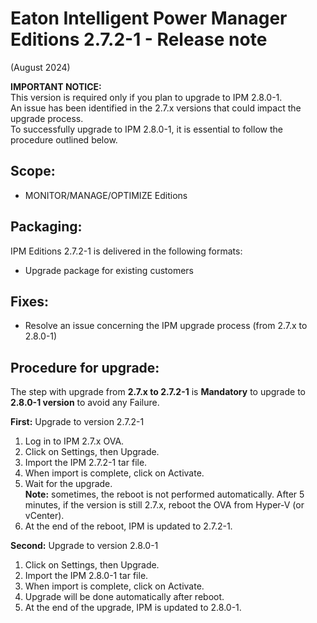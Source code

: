 # Eaton Intelligent Power Manager Editions 2.7.2-1 - Release note
(August 2024)

**IMPORTANT NOTICE:**  
This version is required only if you plan to upgrade to IPM 2.8.0-1.  
An issue has been identified in the 2.7.x versions that could impact the upgrade process.  
To successfully upgrade to IPM 2.8.0-1, it is essential to follow the procedure outlined below.

## Scope:
* MONITOR/MANAGE/OPTIMIZE Editions

## Packaging:
IPM Editions 2.7.2-1 is delivered in the following formats:  

- Upgrade package for existing customers

## Fixes:
- Resolve an issue concerning the IPM upgrade process (from 2.7.x to 2.8.0-1)

## Procedure for upgrade:
The step with upgrade from **2.7.x to 2.7.2-1** is **Mandatory** to upgrade to **2.8.0-1 version** to avoid any Failure.  

**First:** Upgrade to version 2.7.2-1  
1.	Log in to IPM 2.7.x OVA.  
2.	Click on Settings, then Upgrade.  
3.	Import the IPM 2.7.2-1 tar file.  
4.	When import is complete, click on Activate.  
5.	Wait for the upgrade.  
   **Note:** sometimes, the reboot is not performed automatically. After 5 minutes, if the version is still 2.7.x, reboot the OVA from Hyper-V (or vCenter).  
6.	At the end of the reboot, IPM is updated to 2.7.2-1.

**Second:** Upgrade to version 2.8.0-1  
1.	Click on Settings, then Upgrade.  
2.	Import the IPM 2.8.0-1 tar file.  
3.	When import is complete, click on Activate.  
4.	Upgrade will be done automatically after reboot.  
5.	At the end of the upgrade, IPM is updated to 2.8.0-1.
